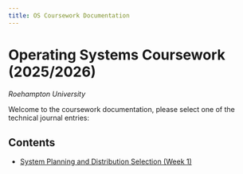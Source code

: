 ```yaml
---
title: OS Coursework Documentation
---
```


# Operating Systems Coursework (2025/2026)
*Roehampton University*

Welcome to the coursework documentation, please select one of the technical journal entries:

## Contents
- [System Planning and Distribution Selection (Week 1)](Week_1.md)
